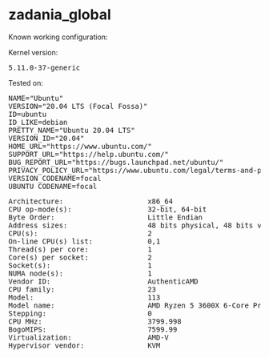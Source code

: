 # zadania_global

Known working configuration:

Kernel version:

<pre>5.11.0-37-generic</pre>

Tested on:

<pre>NAME=&quot;Ubuntu&quot;
VERSION=&quot;20.04 LTS (Focal Fossa)&quot;
ID=ubuntu
ID_LIKE=debian
PRETTY_NAME=&quot;Ubuntu 20.04 LTS&quot;
VERSION_ID=&quot;20.04&quot;
HOME_URL=&quot;https://www.ubuntu.com/&quot;
SUPPORT_URL=&quot;https://help.ubuntu.com/&quot;
BUG_REPORT_URL=&quot;https://bugs.launchpad.net/ubuntu/&quot;
PRIVACY_POLICY_URL=&quot;https://www.ubuntu.com/legal/terms-and-policies/privacy-policy&quot;
VERSION_CODENAME=focal
UBUNTU_CODENAME=focal
</pre>

<pre>Architecture:                    x86_64
CPU op-mode(s):                  32-bit, 64-bit
Byte Order:                      Little Endian
Address sizes:                   48 bits physical, 48 bits virtual
CPU(s):                          2
On-line CPU(s) list:             0,1
Thread(s) per core:              1
Core(s) per socket:              2
Socket(s):                       1
NUMA node(s):                    1
Vendor ID:                       AuthenticAMD
CPU family:                      23
Model:                           113
Model name:                      AMD Ryzen 5 3600X 6-Core Processor
Stepping:                        0
CPU MHz:                         3799.998
BogoMIPS:                        7599.99
Virtualization:                  AMD-V
Hypervisor vendor:               KVM</pre>
